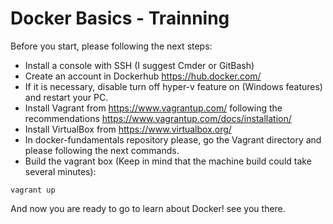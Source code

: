 # Docker Basics - Trainning

Before you start, please following the next steps:


- Install a console with SSH (I suggest Cmder or GitBash)
- Create an account in Dockerhub https://hub.docker.com/ 
- If it is necessary, disable turn off hyper-v feature on (Windows features) and restart your PC.
- Install Vagrant from https://www.vagrantup.com/ following the recommendations https://www.vagrantup.com/docs/installation/
- Install VirtualBox from https://www.virtualbox.org/ 
- In docker-fundamentals repository please, go the Vagrant directory and please following the next commands.
- Build the vagrant box (Keep in mind that the machine build could take several minutes):
```
vagrant up
```
And now you are ready to go to learn about Docker! see you there. 